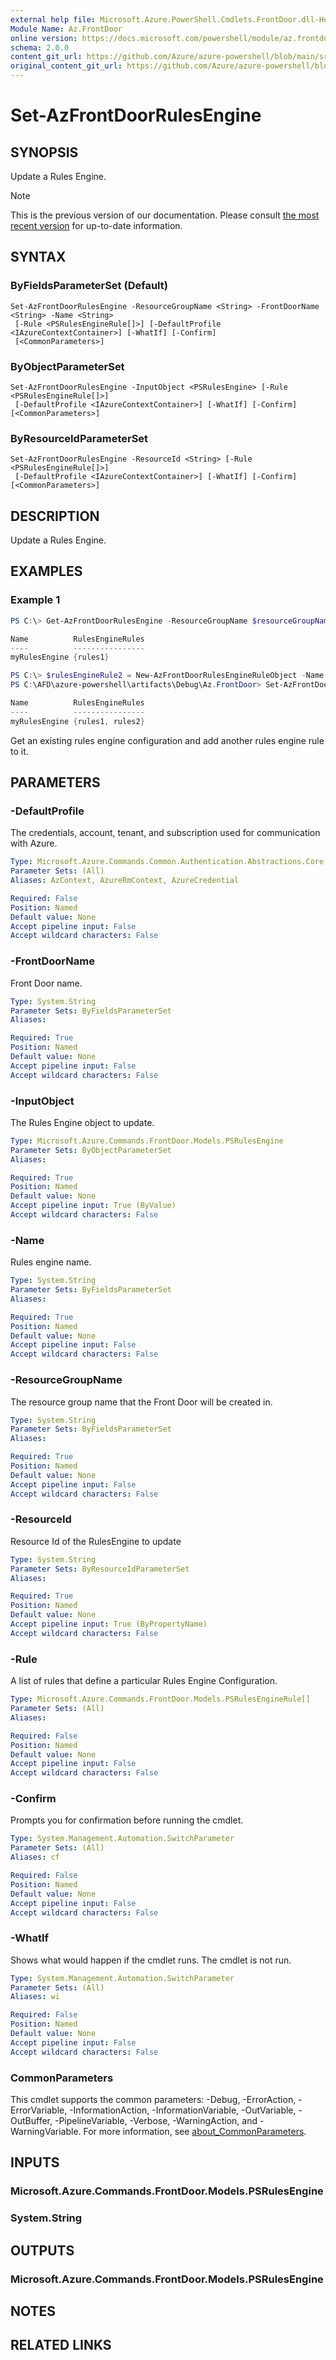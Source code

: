 ```yaml
---
external help file: Microsoft.Azure.PowerShell.Cmdlets.FrontDoor.dll-Help.xml
Module Name: Az.FrontDoor
online version: https://docs.microsoft.com/powershell/module/az.frontdoor/set-azfrontdoorrulesengine
schema: 2.0.0
content_git_url: https://github.com/Azure/azure-powershell/blob/main/src/FrontDoor/FrontDoor/help/Set-AzFrontDoorRulesEngine.md
original_content_git_url: https://github.com/Azure/azure-powershell/blob/main/src/FrontDoor/FrontDoor/help/Set-AzFrontDoorRulesEngine.md
---
```


# Set-AzFrontDoorRulesEngine

## SYNOPSIS
Update a Rules Engine.

> [!NOTE]
>This is the previous version of our documentation. Please consult [the most recent version](/powershell/module/az.frontdoor/set-azfrontdoorrulesengine) for up-to-date information.

## SYNTAX

### ByFieldsParameterSet (Default)
```
Set-AzFrontDoorRulesEngine -ResourceGroupName <String> -FrontDoorName <String> -Name <String>
 [-Rule <PSRulesEngineRule[]>] [-DefaultProfile <IAzureContextContainer>] [-WhatIf] [-Confirm]
 [<CommonParameters>]
```

### ByObjectParameterSet
```
Set-AzFrontDoorRulesEngine -InputObject <PSRulesEngine> [-Rule <PSRulesEngineRule[]>]
 [-DefaultProfile <IAzureContextContainer>] [-WhatIf] [-Confirm] [<CommonParameters>]
```

### ByResourceIdParameterSet
```
Set-AzFrontDoorRulesEngine -ResourceId <String> [-Rule <PSRulesEngineRule[]>]
 [-DefaultProfile <IAzureContextContainer>] [-WhatIf] [-Confirm] [<CommonParameters>]
```

## DESCRIPTION
Update a Rules Engine.

## EXAMPLES

### Example 1
```powershell
PS C:\> Get-AzFrontDoorRulesEngine -ResourceGroupName $resourceGroupName -FrontDoorName $frontDoorName -Name myRulesEngine

Name          RulesEngineRules
----          ----------------
myRulesEngine {rules1}

PS C:\> $rulesEngineRule2 = New-AzFrontDoorRulesEngineRuleObject -Name rules2 -Priority 3 -Action $rulesEngineAction
PS C:\AFD\azure-powershell\artifacts\Debug\Az.FrontDoor> Set-AzFrontDoorRulesEngine -ResourceGroupName $resourceGroupName -FrontDoorName $frontDoorName -Name myRulesEngine -Rule $rulesEngineRule1, $rulesEngineRule2

Name          RulesEngineRules
----          ----------------
myRulesEngine {rules1, rules2}
```

Get an existing rules engine configuration and add another rules engine rule to it.

## PARAMETERS

### -DefaultProfile
The credentials, account, tenant, and subscription used for communication with Azure.

```yaml
Type: Microsoft.Azure.Commands.Common.Authentication.Abstractions.Core.IAzureContextContainer
Parameter Sets: (All)
Aliases: AzContext, AzureRmContext, AzureCredential

Required: False
Position: Named
Default value: None
Accept pipeline input: False
Accept wildcard characters: False
```

### -FrontDoorName
Front Door name.

```yaml
Type: System.String
Parameter Sets: ByFieldsParameterSet
Aliases:

Required: True
Position: Named
Default value: None
Accept pipeline input: False
Accept wildcard characters: False
```

### -InputObject
The Rules Engine object to update.

```yaml
Type: Microsoft.Azure.Commands.FrontDoor.Models.PSRulesEngine
Parameter Sets: ByObjectParameterSet
Aliases:

Required: True
Position: Named
Default value: None
Accept pipeline input: True (ByValue)
Accept wildcard characters: False
```

### -Name
Rules engine name.

```yaml
Type: System.String
Parameter Sets: ByFieldsParameterSet
Aliases:

Required: True
Position: Named
Default value: None
Accept pipeline input: False
Accept wildcard characters: False
```

### -ResourceGroupName
The resource group name that the Front Door will be created in.

```yaml
Type: System.String
Parameter Sets: ByFieldsParameterSet
Aliases:

Required: True
Position: Named
Default value: None
Accept pipeline input: False
Accept wildcard characters: False
```

### -ResourceId
Resource Id of the RulesEngine to update

```yaml
Type: System.String
Parameter Sets: ByResourceIdParameterSet
Aliases:

Required: True
Position: Named
Default value: None
Accept pipeline input: True (ByPropertyName)
Accept wildcard characters: False
```

### -Rule
A list of rules that define a particular Rules Engine Configuration.

```yaml
Type: Microsoft.Azure.Commands.FrontDoor.Models.PSRulesEngineRule[]
Parameter Sets: (All)
Aliases:

Required: False
Position: Named
Default value: None
Accept pipeline input: False
Accept wildcard characters: False
```

### -Confirm
Prompts you for confirmation before running the cmdlet.

```yaml
Type: System.Management.Automation.SwitchParameter
Parameter Sets: (All)
Aliases: cf

Required: False
Position: Named
Default value: None
Accept pipeline input: False
Accept wildcard characters: False
```

### -WhatIf
Shows what would happen if the cmdlet runs. The cmdlet is not run.

```yaml
Type: System.Management.Automation.SwitchParameter
Parameter Sets: (All)
Aliases: wi

Required: False
Position: Named
Default value: None
Accept pipeline input: False
Accept wildcard characters: False
```

### CommonParameters
This cmdlet supports the common parameters: -Debug, -ErrorAction, -ErrorVariable, -InformationAction, -InformationVariable, -OutVariable, -OutBuffer, -PipelineVariable, -Verbose, -WarningAction, and -WarningVariable. For more information, see [about_CommonParameters](http://go.microsoft.com/fwlink/?LinkID=113216).

## INPUTS

### Microsoft.Azure.Commands.FrontDoor.Models.PSRulesEngine

### System.String

## OUTPUTS

### Microsoft.Azure.Commands.FrontDoor.Models.PSRulesEngine

## NOTES

## RELATED LINKS
